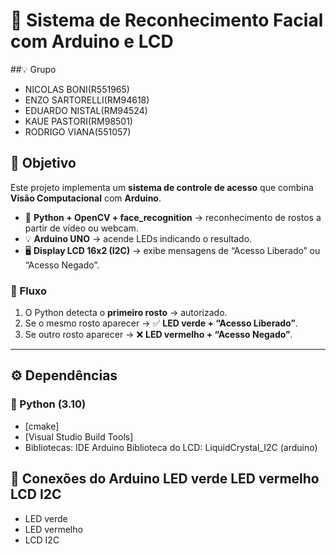 # 🔐 Sistema de Reconhecimento Facial com Arduino e LCD  

##💡 Grupo

- NICOLAS BONI(R551965)
- ENZO SARTORELLI(RM94618)
- EDUARDO NISTAL(RM94524)
- KAUE PASTORI(RM98501)
- RODRIGO VIANA(551057)

## 📌 Objetivo
Este projeto implementa um **sistema de controle de acesso** que combina **Visão Computacional** com **Arduino**.  

- 🎥 **Python + OpenCV + face_recognition** → reconhecimento de rostos a partir de vídeo ou webcam.  
- 💡 **Arduino UNO** → acende LEDs indicando o resultado.  
- 🖥️ **Display LCD 16x2 (I2C)** → exibe mensagens de “Acesso Liberado” ou “Acesso Negado”.  

### 🔄 Fluxo
1. O Python detecta o **primeiro rosto** → autorizado.  
2. Se o mesmo rosto aparecer → ✅ **LED verde + “Acesso Liberado”**.  
3. Se outro rosto aparecer → ❌ **LED vermelho + “Acesso Negado”**.  

---

## ⚙️ Dependências

### 🐍 Python (3.10)
- [cmake]
- [Visual Studio Build Tools] 
- Bibliotecas: IDE Arduino Biblioteca do LCD: LiquidCrystal_I2C (arduino)


## 🔌 Conexões do Arduino LED verde LED vermelho LCD I2C

- LED verde
- LED vermelho
- LCD I2C

